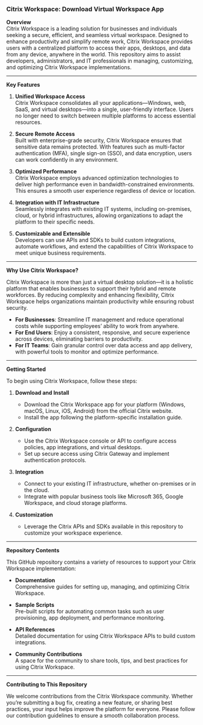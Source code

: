 ### Citrix Workspace: Download Virtual Workspace App

**Overview**  
Citrix Workspace is a leading solution for businesses and individuals seeking a secure, efficient, and seamless virtual workspace. Designed to enhance productivity and simplify remote work, Citrix Workspace provides users with a centralized platform to access their apps, desktops, and data from any device, anywhere in the world. This repository aims to assist developers, administrators, and IT professionals in managing, customizing, and optimizing Citrix Workspace implementations.

---

**Key Features**

1. **Unified Workspace Access**  
    Citrix Workspace consolidates all your applications—Windows, web, SaaS, and virtual desktops—into a single, user-friendly interface. Users no longer need to switch between multiple platforms to access essential resources.
    
2. **Secure Remote Access**  
    Built with enterprise-grade security, Citrix Workspace ensures that sensitive data remains protected. With features such as multi-factor authentication (MFA), single sign-on (SSO), and data encryption, users can work confidently in any environment.
    
3. **Optimized Performance**  
    Citrix Workspace employs advanced optimization technologies to deliver high performance even in bandwidth-constrained environments. This ensures a smooth user experience regardless of device or location.
    
4. **Integration with IT Infrastructure**  
    Seamlessly integrates with existing IT systems, including on-premises, cloud, or hybrid infrastructures, allowing organizations to adapt the platform to their specific needs.
    
5. **Customizable and Extensible**  
    Developers can use APIs and SDKs to build custom integrations, automate workflows, and extend the capabilities of Citrix Workspace to meet unique business requirements.
    

---

**Why Use Citrix Workspace?**

Citrix Workspace is more than just a virtual desktop solution—it is a holistic platform that enables businesses to support their hybrid and remote workforces. By reducing complexity and enhancing flexibility, Citrix Workspace helps organizations maintain productivity while ensuring robust security.

- **For Businesses**: Streamline IT management and reduce operational costs while supporting employees’ ability to work from anywhere.
- **For End Users**: Enjoy a consistent, responsive, and secure experience across devices, eliminating barriers to productivity.
- **For IT Teams**: Gain granular control over data access and app delivery, with powerful tools to monitor and optimize performance.

---

**Getting Started**

To begin using Citrix Workspace, follow these steps:

1. **Download and Install**
    
    - Download the Citrix Workspace app for your platform (Windows, macOS, Linux, iOS, Android) from the official Citrix website.
    - Install the app following the platform-specific installation guide.
2. **Configuration**
    
    - Use the Citrix Workspace console or API to configure access policies, app integrations, and virtual desktops.
    - Set up secure access using Citrix Gateway and implement authentication protocols.
3. **Integration**
    
    - Connect to your existing IT infrastructure, whether on-premises or in the cloud.
    - Integrate with popular business tools like Microsoft 365, Google Workspace, and cloud storage platforms.
4. **Customization**
    
    - Leverage the Citrix APIs and SDKs available in this repository to customize your workspace experience.

---

**Repository Contents**

This GitHub repository contains a variety of resources to support your Citrix Workspace implementation:

- **Documentation**  
    Comprehensive guides for setting up, managing, and optimizing Citrix Workspace.
    
- **Sample Scripts**  
    Pre-built scripts for automating common tasks such as user provisioning, app deployment, and performance monitoring.
    
- **API References**  
    Detailed documentation for using Citrix Workspace APIs to build custom integrations.
    
- **Community Contributions**  
    A space for the community to share tools, tips, and best practices for using Citrix Workspace.
    

---

**Contributing to This Repository**

We welcome contributions from the Citrix Workspace community. Whether you’re submitting a bug fix, creating a new feature, or sharing best practices, your input helps improve the platform for everyone. Please follow our contribution guidelines to ensure a smooth collaboration process.
